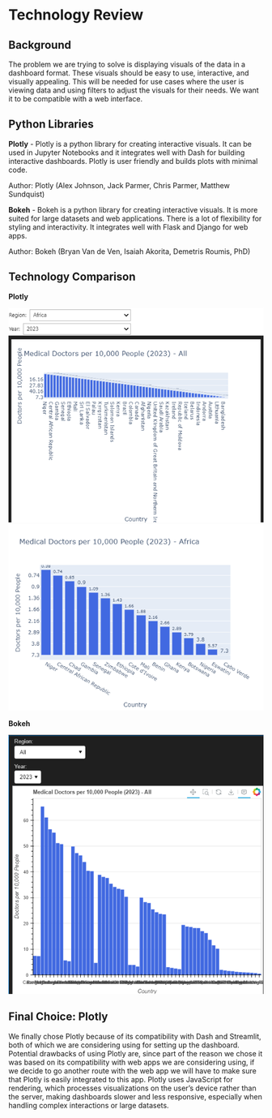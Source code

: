 # Technology Review

## **Background**

The problem we are trying to solve is displaying visuals of the data in a dashboard format. These visuals should be easy to use, interactive, and visually appealing. This will be needed for use cases where the user is viewing data and using filters to adjust the visuals for their needs. We want it to be compatible with a web interface.


## **Python Libraries**


**Plotly** - Plotly is a python library for creating interactive visuals. It can be used in Jupyter Notebooks and it integrates well with Dash for building interactive dashboards. Plotly is user friendly and builds plots with minimal code. 

Author: Plotly (Alex Johnson, Jack Parmer, Chris Parmer, Matthew Sundquist)

**Bokeh** - Bokeh is a python library for creating interactive visuals. It is more suited for large datasets and web applications. There is a lot of flexibility for styling and interactivity. It integrates well with Flask and Django for web apps. 

Author: Bokeh (Bryan Van de Ven, Isaiah Akorita, Demetris Roumis, PhD)

## **Technology Comparison**

**Plotly**

![alt text](image-1.png)
![alt text](image-2.png)

**Bokeh** 

![alt text](image.png)

## **Final Choice:** Plotly
We finally chose Plotly because of its compatibility with Dash and Streamlit, both of which we are considering using for setting up the dashboard. Potential drawbacks of using Plotly are, since part of the reason we chose it was based on its compatibility with web apps we are considering using, if we decide to go another route with the web app we will have to make sure that Plotly is easily integrated to this app. Plotly uses JavaScript for rendering, which processes visualizations on the user’s device rather than the server, making dashboards slower and less responsive, especially when handling complex interactions or large datasets.